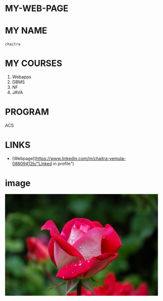 # MY-WEB-PAGE
# MY NAME

    chaitra
# MY COURSES

1. Webapps
2. DBMS
3. NF
4. JAVA

# PROGRAM

ACS

# LINKS

- [Webpage](https://www.linkedin.com/in/chaitra-vemula-08809412b/"Linked in profile")

# image

![Hosted image](https://github.com/Chaitra543/MY-WEB-PAGE/blob/master/image.jpg "flower")


 
    
